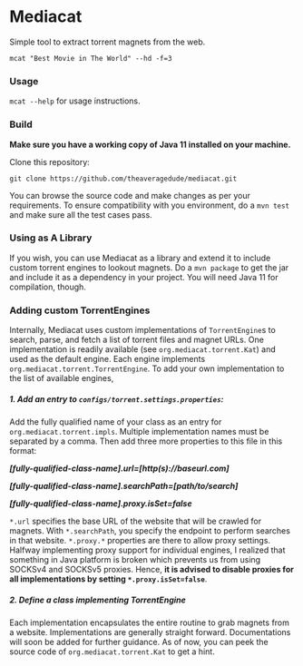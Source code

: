 # Mediacat
Simple tool to extract torrent magnets from the web.
```
mcat "Best Movie in The World" --hd -f=3
```

### Usage
`mcat --help` for usage instructions.

### Build
**Make sure you have a working copy of Java 11 installed on your machine.**

Clone this repository:
```
git clone https://github.com/theaveragedude/mediacat.git
```
You can browse the source code and make changes as per your requirements. To ensure compatibility
with you environment, do a `mvn test` and make sure all the test cases pass.

### Using as A Library
If you wish, you can use Mediacat as a library and extend it to include custom torrent engines to
lookout magnets. Do a `mvn package` to get the jar and include it as a dependency in your
project. You will need Java 11 for compilation, though.

### Adding custom TorrentEngines
Internally, Mediacat uses custom implementations of `TorrentEngine`s to search, parse, and fetch
a list of torrent files and magnet URLs. One implementation is readily available (see `org.mediacat.torrent.Kat`)
and used as the default engine. Each engine implements `org.mediacat.torrent.TorrentEngine`.
To add your own implementation to the list of available engines, 

##### 1. Add an entry to `configs/torrent.settings.properties`:
Add the fully qualified name of your class as an entry for `org.mediacat.torrent.impls`. Multiple implementation
names must be separated by a comma. Then add three more properties to this file in this format:

***[fully-qualified-class-name].url=[http(s)://baseurl.com]***

***[fully-qualified-class-name].searchPath=[path/to/search]***

***[fully-qualified-class-name].proxy.isSet=false***

`*.url` specifies the base URL of the website that will be crawled for magnets. With `*.searchPath`, you
specify the endpoint to perform searches in that website. `*.proxy.*` properties are there to allow proxy
settings. Halfway implementing proxy support for individual engines, I realized that something in Java
platform is broken which prevents us from using SOCKSv4 and SOCKSv5 proxies. Hence, **it is advised to disable
proxies for all implementations by setting `*.proxy.isSet=false`**.

##### 2. Define a class implementing TorrentEngine
Each implementation encapsulates the entire routine to grab magnets from a website. Implementations are
generally straight forward. Documentations will soon be added for further guidance. As of now, you can peek
the source code of `org.mediacat.torrent.Kat` to get a hint.
